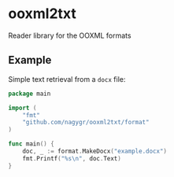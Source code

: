 # ooxml2txt

Reader library for the OOXML formats

## Example

Simple text retrieval from a `docx` file:

```go
package main

import (
	"fmt"
	"github.com/nagygr/ooxml2txt/format"
)

func main() {
	doc, _ := format.MakeDocx("example.docx")
	fmt.Printf("%s\n", doc.Text)
}
```
